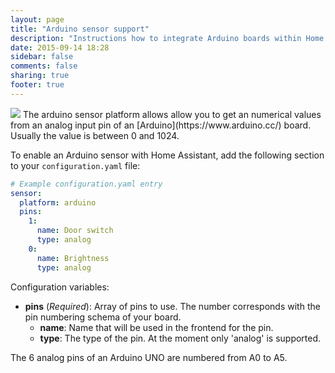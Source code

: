 ```yaml
---
layout: page
title: "Arduino sensor support"
description: "Instructions how to integrate Arduino boards within Home Assistant."
date: 2015-09-14 18:28
sidebar: false
comments: false
sharing: true
footer: true
---
```


<img src='/images/supported_brands/arduino.png' class='brand pull-right' />
The arduino sensor platform allows allow you to get an numerical values from an analog input pin of an [Arduino](https://www.arduino.cc/) board. Usually the value is between 0 and 1024. 

To enable an Arduino sensor with Home Assistant, add the following section to your `configuration.yaml` file:

```yaml
# Example configuration.yaml entry
sensor:
  platform: arduino
  pins:
    1:
      name: Door switch
      type: analog
    0:
      name: Brightness
      type: analog
```

Configuration variables:

- **pins** (*Required*): Array of pins to use. The number corresponds with the pin numbering schema of your board.
  - **name**: Name that will be used in the frontend for the pin.
  - **type**: The type of the pin. At the moment only 'analog' is supported.

The 6 analog pins of an Arduino UNO are numbered from A0 to A5.

